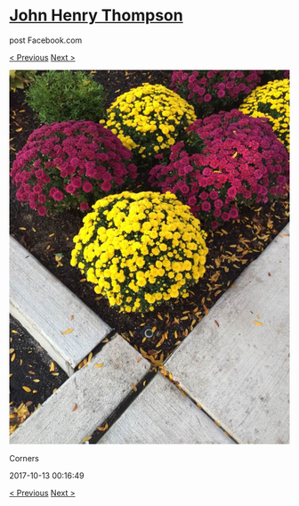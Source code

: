 # [John Henry Thompson](../README.md)
post Facebook.com

[< Previous](2017-10-15-1.md) [Next >](2017-10-13-2.md)

[![](../media/2017-10-13/Timeline-Photos-Corners.jpg)](../README.md)

Corners

2017-10-13 00:16:49

[< Previous](2017-10-15-1.md) [Next >](2017-10-13-2.md)
